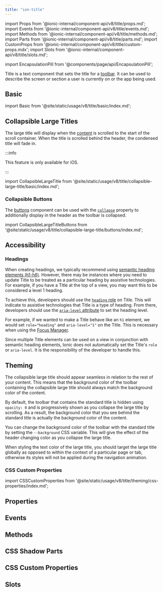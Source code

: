 ```yaml
---
title: "ion-title"
---
```

import Props from '@ionic-internal/component-api/v8/title/props.md';
import Events from '@ionic-internal/component-api/v8/title/events.md';
import Methods from '@ionic-internal/component-api/v8/title/methods.md';
import Parts from '@ionic-internal/component-api/v8/title/parts.md';
import CustomProps from '@ionic-internal/component-api/v8/title/custom-props.mdx';
import Slots from '@ionic-internal/component-api/v8/title/slots.md';

<head>
  <title>ion-title: Ionic Framework App Title Component for Toolbars</title>
  <meta name="description" content="ion-title is a component that sets the title of the toolbar. Read to learn more about title and collapsible title components and usage for Ionic Framework Apps." />
</head>

import EncapsulationPill from '@components/page/api/EncapsulationPill';

<EncapsulationPill type="shadow" />


Title is a text component that sets the title for a [toolbar](./toolbar). It can be used to describe the screen or section a user is currently on or the app being used.

## Basic

import Basic from '@site/static/usage/v8/title/basic/index.md';

<Basic />

## Collapsible Large Titles

The large title will display when the [content](./content) is scrolled to the start of the scroll container. When the title is scrolled behind the header, the condensed title will fade in.

:::info

This feature is only available for iOS.

:::

import CollapsibleLargeTitle from '@site/static/usage/v8/title/collapsible-large-title/basic/index.md';

<CollapsibleLargeTitle />

### Collapsible Buttons

The [buttons](./buttons.md) component can be used with the [`collapse`](./buttons.md#collapse) property to additionally display in the header as the toolbar is collapsed.


import CollapsibleLargeTitleButtons from '@site/static/usage/v8/title/collapsible-large-title/buttons/index.md';

<CollapsibleLargeTitleButtons />

## Accessibility

### Headings

When creating headings, we typically recommend using [semantic heading elements (h1-h6)](https://developer.mozilla.org/en-US/docs/Web/HTML/Element/Heading_Elements). However, there may be instances where you need to update Title to be treated as a particular heading by assistive technologies. For example, if you have a Title at the top of a view, you may want this to be considered a level 1 heading.

To achieve this, developers should use the [`heading` role](https://developer.mozilla.org/en-US/docs/Web/Accessibility/ARIA/Roles/heading_role) on Title. This will indicate to assistive technologies that Title is a type of heading. From there, developers should use the [`aria-level` attribute](https://developer.mozilla.org/en-US/docs/Web/Accessibility/ARIA/Attributes/aria-level) to set the heading level.

For example, if we wanted to make a Title behave like an `h1` element, we would set `role="heading"` and `aria-level="1"` on the Title. This is necessary when using the [Focus Manager](../developing/managing-focus#assistive-technology-focus-management).

Since multiple Title elements can be used on a view in conjunction with semantic heading elements, Ionic does not automatically set the Title's `role` or `aria-level`. It is the responsibility of the developer to handle this.

## Theming

The collapsible large title should appear seamless in relation to the rest of your content. This means that the background color of the toolbar containing the collapsible large title should always match the background color of the content.

By default, the toolbar that contains the standard title is hidden using `opacity: 0` and is progressively shown as you collapse the large title by scrolling. As a result, the background color that you see behind the standard title is actually the background color of the content.

You can change the background color of the toolbar with the standard title by setting the `--background` CSS variable. This will give the effect of the header changing color as you collapse the large title.

When styling the text color of the large title, you should target the large title globally as opposed to within the context of a particular page or tab, otherwise its styles will not be applied during the navigation animation.

### CSS Custom Properties

import CSSCustomProperties from '@site/static/usage/v8/title/theming/css-properties/index.md';

<CSSCustomProperties />

## Properties
<Props />

## Events
<Events />

## Methods
<Methods />

## CSS Shadow Parts
<Parts />

## CSS Custom Properties
<CustomProps />

## Slots
<Slots />
